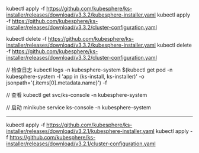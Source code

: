 kubectl apply -f https://github.com/kubesphere/ks-installer/releases/download/v3.3.2/kubesphere-installer.yaml
kubectl apply -f https://github.com/kubesphere/ks-installer/releases/download/v3.3.2/cluster-configuration.yaml


kubectl delete -f https://github.com/kubesphere/ks-installer/releases/download/v3.3.2/kubesphere-installer.yaml
kubectl delete -f https://github.com/kubesphere/ks-installer/releases/download/v3.3.2/cluster-configuration.yaml


// 检查日志
kubectl logs -n kubesphere-system $(kubectl get pod -n kubesphere-system -l 'app in (ks-install, ks-installer)' -o jsonpath='{.items[0].metadata.name}') -f


// 查看
kubectl get svc/ks-console -n kubesphere-system

// 启动
minikube service ks-console -n kubesphere-system



---
kubectl apply -f https://github.com/kubesphere/ks-installer/releases/download/v3.2.1/kubesphere-installer.yaml
kubectl apply -f https://github.com/kubesphere/ks-installer/releases/download/v3.2.1/cluster-configuration.yaml

